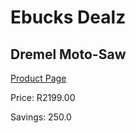 
# Ebucks Dealz
## Dremel Moto-Saw
[Product Page](https://www.ebucks.com/web/shop/productSelected.do?prodId=191916756&catId=717342768)

Price: R2199.00

Savings: 250.0


	